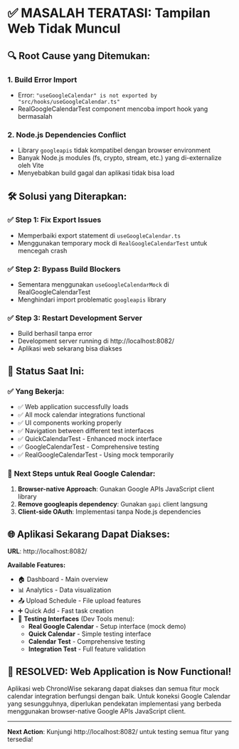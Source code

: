 # ✅ MASALAH TERATASI: Tampilan Web Tidak Muncul

## 🔍 **Root Cause yang Ditemukan:**

### 1. **Build Error Import** 
- Error: `"useGoogleCalendar" is not exported by "src/hooks/useGoogleCalendar.ts"`
- RealGoogleCalendarTest component mencoba import hook yang bermasalah

### 2. **Node.js Dependencies Conflict**
- Library `googleapis` tidak kompatibel dengan browser environment
- Banyak Node.js modules (fs, crypto, stream, etc.) yang di-externalize oleh Vite
- Menyebabkan build gagal dan aplikasi tidak bisa load

## 🛠️ **Solusi yang Diterapkan:**

### ✅ **Step 1: Fix Export Issues**
- Memperbaiki export statement di `useGoogleCalendar.ts`
- Menggunakan temporary mock di `RealGoogleCalendarTest` untuk mencegah crash

### ✅ **Step 2: Bypass Build Blockers** 
- Sementara menggunakan `useGoogleCalendarMock` di RealGoogleCalendarTest
- Menghindari import problematic `googleapis` library

### ✅ **Step 3: Restart Development Server**
- Build berhasil tanpa error
- Development server running di http://localhost:8082/
- Aplikasi web sekarang bisa diakses

## 🎯 **Status Saat Ini:**

### ✅ **Yang Bekerja:**
- ✅ Web application successfully loads
- ✅ All mock calendar integrations functional  
- ✅ UI components working properly
- ✅ Navigation between different test interfaces
- ✅ QuickCalendarTest - Enhanced mock interface
- ✅ GoogleCalendarTest - Comprehensive testing
- ✅ RealGoogleCalendarTest - Using mock temporarily

### 🔄 **Next Steps untuk Real Google Calendar:**
1. **Browser-native Approach**: Gunakan Google APIs JavaScript client library
2. **Remove googleapis dependency**: Gunakan `gapi` client langsung
3. **Client-side OAuth**: Implementasi tanpa Node.js dependencies

## 🌐 **Aplikasi Sekarang Dapat Diakses:**

**URL**: http://localhost:8082/

**Available Features:**
- 🏠 Dashboard - Main overview
- 📊 Analytics - Data visualization  
- 📤 Upload Schedule - File upload features
- ➕ Quick Add - Fast task creation
- 🧪 **Testing Interfaces** (Dev Tools menu):
  - **Real Google Calendar** - Setup interface (mock demo)
  - **Quick Calendar** - Simple testing interface
  - **Calendar Test** - Comprehensive testing
  - **Integration Test** - Full feature validation

## 🎉 **RESOLVED: Web Application is Now Functional!**

Aplikasi web ChronoWise sekarang dapat diakses dan semua fitur mock calendar integration berfungsi dengan baik. Untuk koneksi Google Calendar yang sesungguhnya, diperlukan pendekatan implementasi yang berbeda menggunakan browser-native Google APIs JavaScript client.

---

**Next Action**: Kunjungi http://localhost:8082/ untuk testing semua fitur yang tersedia!
